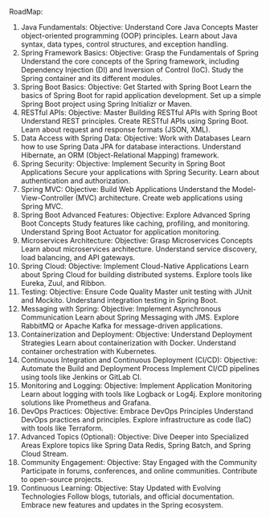 RoadMap:
1. Java Fundamentals:
  Objective: Understand Core Java Concepts
  Master object-oriented programming (OOP) principles.
  Learn about Java syntax, data types, control structures, and exception handling.
2. Spring Framework Basics:
  Objective: Grasp the Fundamentals of Spring
  Understand the core concepts of the Spring framework, including Dependency Injection (DI) and Inversion of Control (IoC).
  Study the Spring container and its different modules.
3. Spring Boot Basics:
  Objective: Get Started with Spring Boot
  Learn the basics of Spring Boot for rapid application development.
  Set up a simple Spring Boot project using Spring Initializr or Maven.
4. RESTful APIs:
  Objective: Master Building RESTful APIs with Spring Boot
  Understand REST principles.
  Create RESTful APIs using Spring Boot.
  Learn about request and response formats (JSON, XML).
5. Data Access with Spring Data:
  Objective: Work with Databases
  Learn how to use Spring Data JPA for database interactions.
  Understand Hibernate, an ORM (Object-Relational Mapping) framework.
6. Spring Security:
  Objective: Implement Security in Spring Boot Applications
  Secure your applications with Spring Security.
  Learn about authentication and authorization.
7. Spring MVC:
  Objective: Build Web Applications
  Understand the Model-View-Controller (MVC) architecture.
  Create web applications using Spring MVC.
8. Spring Boot Advanced Features:
  Objective: Explore Advanced Spring Boot Concepts
  Study features like caching, profiling, and monitoring.
  Understand Spring Boot Actuator for application monitoring.
9. Microservices Architecture:
  Objective: Grasp Microservices Concepts
  Learn about microservices architecture.
  Understand service discovery, load balancing, and API gateways.
10. Spring Cloud:
  Objective: Implement Cloud-Native Applications
  Learn about Spring Cloud for building distributed systems.
  Explore tools like Eureka, Zuul, and Ribbon.
11. Testing:
  Objective: Ensure Code Quality
  Master unit testing with JUnit and Mockito.
  Understand integration testing in Spring Boot.
12. Messaging with Spring:
  Objective: Implement Asynchronous Communication
  Learn about Spring Messaging with JMS.
  Explore RabbitMQ or Apache Kafka for message-driven applications.
13. Containerization and Deployment:
  Objective: Understand Deployment Strategies
  Learn about containerization with Docker.
  Understand container orchestration with Kubernetes.
14. Continuous Integration and Continuous Deployment (CI/CD):
  Objective: Automate the Build and Deployment Process
  Implement CI/CD pipelines using tools like Jenkins or GitLab CI.
15. Monitoring and Logging:
  Objective: Implement Application Monitoring
  Learn about logging with tools like Logback or Log4j.
  Explore monitoring solutions like Prometheus and Grafana.
16. DevOps Practices:
  Objective: Embrace DevOps Principles
  Understand DevOps practices and principles.
  Explore infrastructure as code (IaC) with tools like Terraform.
17. Advanced Topics (Optional):
  Objective: Dive Deeper into Specialized Areas
  Explore topics like Spring Data Redis, Spring Batch, and Spring Cloud Stream.
18. Community Engagement:
  Objective: Stay Engaged with the Community
  Participate in forums, conferences, and online communities.
  Contribute to open-source projects.
19. Continuous Learning:
  Objective: Stay Updated with Evolving Technologies
  Follow blogs, tutorials, and official documentation.
  Embrace new features and updates in the Spring ecosystem.
